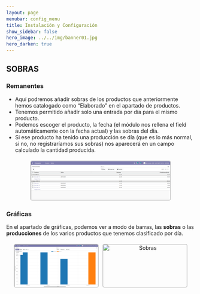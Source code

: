 ```yaml
---
layout: page
menubar: config_menu
title: Instalación y Configuración
show_sidebar: false
hero_image: ../../img/banner01.jpg 
hero_darken: true
---
```

## **SOBRAS**

### Remanentes

-	Aquí podremos añadir sobras de los productos que anteriormente hemos catalogado como “Elaborado” en el apartado de productos. 
-	Tenemos permitido añadir solo una entrada por día para el mismo producto.
-	Podemos escoger el producto, la fecha (el módulo nos rellena el field automáticamente con la fecha actual) y las sobras del día.
-	Si ese producto ha tenido una producción se día (que es lo más normal, si no, no registraríamos sus sobras) nos aparecerá en un campo calculado la cantidad producida.

<div style="text-align: center; margin: 20px;">
  <img src="../../img/sobras.png" alt="Sobras" style="width: 80%; height: auto; border: 2px solid #ccc; border-radius: 5px;">
</div>

### Gráficas

En el apartado de gráficas, podemos ver a modo de barras, las **sobras** o las **producciones** de los varios productos que tenemos clasificado por día.

<div style="text-align: center; margin: 20px; display: flex; justify-content: center; gap: 10px;">
  <img src="../../img/gráficas_producción.png" alt="Sobras" style="width: 48%; height: auto; border: 2px solid #ccc; border-radius: 5px;">
  <img src="../../img/gráficas_sobras.png" alt="Sobras" style="width: 48%; height: auto; border: 2px solid #ccc; border-radius: 5px;">
</div>